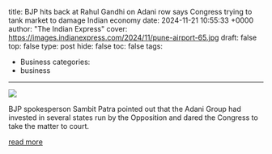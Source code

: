 title: BJP hits back at Rahul Gandhi on Adani row says Congress trying to tank market to damage Indian economy
date: 2024-11-21 10:55:33 +0000
author: "The Indian Express"
cover: https://images.indianexpress.com/2024/11/pune-airport-65.jpg
draft: false
top: false
type: post
hide: false
toc: false
tags:
  - Business
categories:
  - business
---

![](https://images.indianexpress.com/2024/11/pune-airport-65.jpg)

BJP spokesperson Sambit Patra pointed out that the Adani Group had invested in several states run by the Opposition and dared the Congress to take the matter to court.

[read more](https://indianexpress.com/article/india/bjp-rahul-gandhi-adani-row-indian-economy-markets-9681580/)
